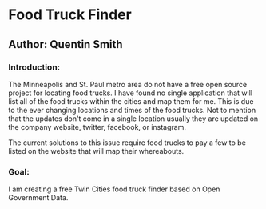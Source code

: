 # Food Truck Finder
## Author: Quentin Smith

### Introduction: 
The Minneapolis and St. Paul metro area do not have a free open source project for locating food trucks. I have found no single application that will list all of the food trucks within the cities and map them for me. This is due to the ever changing locations and times of the food trucks. Not to mention that the updates don't come in a single location usually they are updated on the company website, twitter, facebook, or instagram. 

The current solutions to this issue require food trucks to pay a few to be listed on the website that will map their whereabouts. 

### Goal:
I am creating a free Twin Cities food truck finder based on Open Government Data. 

